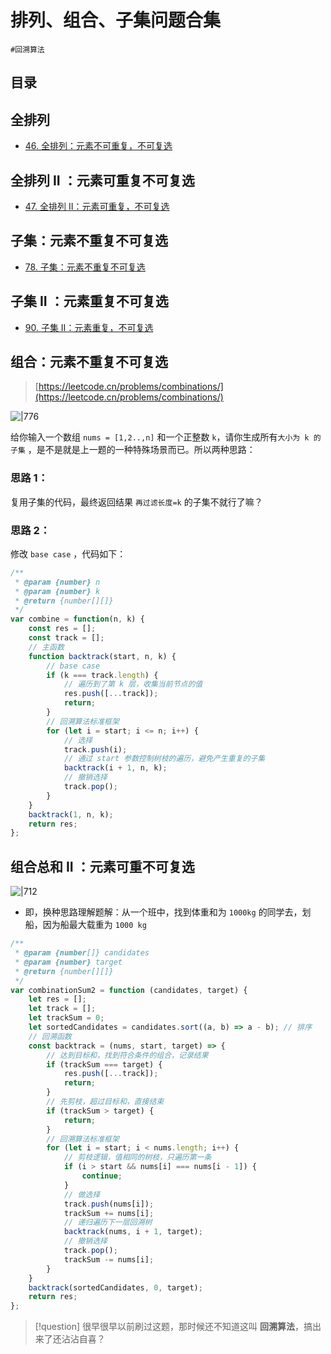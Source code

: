 
# 排列、组合、子集问题合集


`#回溯算法` 


## 目录
<!-- toc -->
 ## 全排列 

- [46. 全排列：元素不可重复，不可复选](/post/tovnltXA.html)

## 全排列 II ：元素可重复不可复选

- [47. 全排列 II：元素可重复，不可复选](/post/peLFh7kq.html)

## 子集：元素不重复不可复选

- [78. 子集：元素不重复不可复选](/post/DiFK0hQo.html)

## 子集 II ：元素重复不可复选

- [90. 子集 II：元素重复，不可复选](/post/3no1Un1T.html)

## 组合：元素不重复不可复选

> [https://leetcode.cn/problems/combinations/](https://leetcode.cn/problems/combinations/)


![|776](https://832-1310531898.cos.ap-beijing.myqcloud.com/71bd4336ce8d521d370e45ea68e5e3ad.png)

给你输入一个数组 `nums = [1,2..,n]` 和一个正整数 `k`，请你生成所有`大小为 k 的子集` ，是不是就是上一题的一种特殊场景而已。所以两种思路：

### 思路 1：

复用子集的代码，最终返回结果 `再过滤长度=k` 的子集不就行了嘛？

### 思路 2：

修改 `base case` ，代码如下：

```javascript
/**
 * @param {number} n 
 * @param {number} k 
 * @return {number[][]} 
 */
var combine = function(n, k) {
    const res = [];
    const track = [];
    // 主函数
    function backtrack(start, n, k) {
        // base case
        if (k === track.length) {
            // 遍历到了第 k 层，收集当前节点的值
            res.push([...track]);
            return;
        }
        // 回溯算法标准框架
        for (let i = start; i <= n; i++) {
            // 选择
            track.push(i);
            // 通过 start 参数控制树枝的遍历，避免产生重复的子集
            backtrack(i + 1, n, k);
            // 撤销选择 
            track.pop();
        }
    }
    backtrack(1, n, k);
    return res;
};
```

## 组合总和 II ：元素可重不可复选

![|712](https://832-1310531898.cos.ap-beijing.myqcloud.com/dc788f87448a26142ca7354275ef6bbc.png)

- 即，换种思路理解题解：从一个班中，找到体重和为 `1000kg` 的同学去，划船，因为船最大载重为 `1000 kg`

```javascript
/**
 * @param {number[]} candidates
 * @param {number} target
 * @return {number[][]}
 */
var combinationSum2 = function (candidates, target) {
    let res = [];
    let track = [];
    let trackSum = 0;
    let sortedCandidates = candidates.sort((a, b) => a - b); // 排序
    // 回溯函数
    const backtrack = (nums, start, target) => {
        // 达到目标和，找到符合条件的组合，记录结果
        if (trackSum === target) {
            res.push([...track]);
            return;
        }
        // 先剪枝，超过目标和，直接结束
        if (trackSum > target) {
            return;
        }
        // 回溯算法标准框架
        for (let i = start; i < nums.length; i++) {
            // 剪枝逻辑，值相同的树枝，只遍历第一条
            if (i > start && nums[i] === nums[i - 1]) {
                continue;
            }
            // 做选择
            track.push(nums[i]);
            trackSum += nums[i];
            // 递归遍历下一层回溯树
            backtrack(nums, i + 1, target);
            // 撤销选择
            track.pop();
            trackSum -= nums[i];
        }
    }
    backtrack(sortedCandidates, 0, target);
    return res;
};

```

> [!question]
很早很早以前刷过这题，那时候还不知道这叫 **回溯算法**，搞出来了还沾沾自喜？


